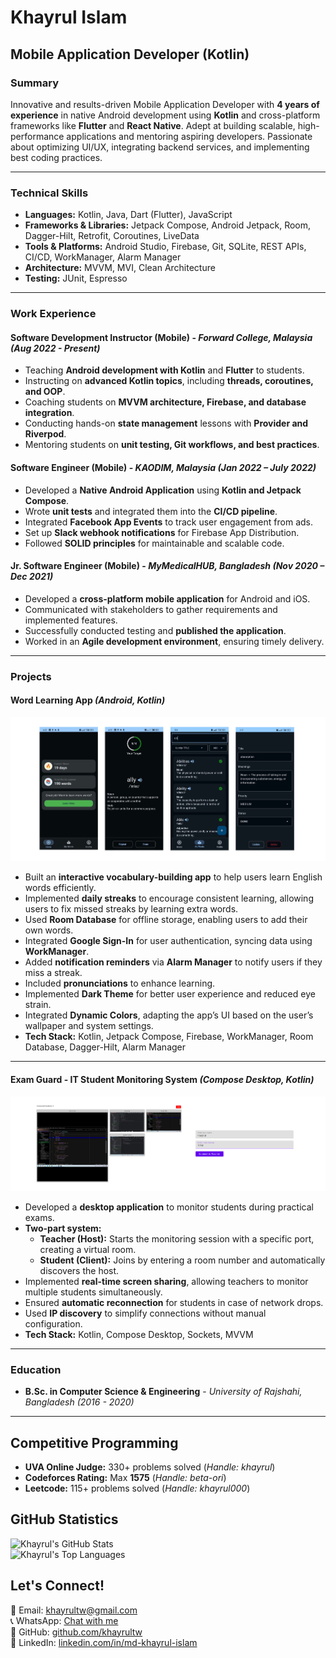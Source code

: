 # Khayrul Islam

## Mobile Application Developer (Kotlin)

### Summary

Innovative and results-driven Mobile Application Developer with **4 years of experience** in native Android development using **Kotlin** and cross-platform frameworks like **Flutter** and **React Native**. Adept at building scalable, high-performance applications and mentoring aspiring developers. Passionate about optimizing UI/UX, integrating backend services, and implementing best coding practices.

---

### Technical Skills

- **Languages:** Kotlin, Java, Dart (Flutter), JavaScript
- **Frameworks & Libraries:** Jetpack Compose, Android Jetpack, Room, Dagger-Hilt, Retrofit, Coroutines, LiveData
- **Tools & Platforms:** Android Studio, Firebase, Git, SQLite, REST APIs, CI/CD, WorkManager, Alarm Manager
- **Architecture:** MVVM, MVI, Clean Architecture
- **Testing:** JUnit, Espresso

---

### Work Experience

#### **Software Development Instructor (Mobile)** - *Forward College, Malaysia* *(Aug 2022 - Present)*

- Teaching **Android development with Kotlin** and **Flutter** to students.
- Instructing on **advanced Kotlin topics**, including **threads, coroutines, and OOP**.
- Coaching students on **MVVM architecture, Firebase, and database integration**.
- Conducting hands-on **state management** lessons with **Provider and Riverpod**.
- Mentoring students on **unit testing, Git workflows, and best practices**.

#### **Software Engineer (Mobile)** - *KAODIM, Malaysia* *(Jan 2022 – July 2022)*

- Developed a **Native Android Application** using **Kotlin and Jetpack Compose**.
- Wrote **unit tests** and integrated them into the **CI/CD pipeline**.
- Integrated **Facebook App Events** to track user engagement from ads.
- Set up **Slack webhook notifications** for Firebase App Distribution.
- Followed **SOLID principles** for maintainable and scalable code.

#### **Jr. Software Engineer (Mobile)** - *MyMedicalHUB, Bangladesh* *(Nov 2020 – Dec 2021)*

- Developed a **cross-platform mobile application** for Android and iOS.
- Communicated with stakeholders to gather requirements and implemented features.
- Successfully conducted testing and **published the application**.
- Worked in an **Agile development environment**, ensuring timely delivery.

---

### Projects

#### **Word Learning App** *(Android, Kotlin)*

![App UI](images/words.png)

- Built an **interactive vocabulary-building app** to help users learn English words efficiently.
- Implemented **daily streaks** to encourage consistent learning, allowing users to fix missed streaks by learning extra words.
- Used **Room Database** for offline storage, enabling users to add their own words.
- Integrated **Google Sign-In** for user authentication, syncing data using **WorkManager**.
- Added **notification reminders** via **Alarm Manager** to notify users if they miss a streak.
- Included **pronunciations** to enhance learning.
- Implemented **Dark Theme** for better user experience and reduced eye strain.
- Integrated **Dynamic Colors**, adapting the app’s UI based on the user’s wallpaper and system settings.
- **Tech Stack:** Kotlin, Jetpack Compose, Firebase, WorkManager, Room Database, Dagger-Hilt, Alarm Manager

---

#### **Exam Guard - IT Student Monitoring System** *(Compose Desktop, Kotlin)*

![App UI](images/exam_gaurd.png)

- Developed a **desktop application** to monitor students during practical exams.
- **Two-part system:**
  - **Teacher (Host):** Starts the monitoring session with a specific port, creating a virtual room.
  - **Student (Client):** Joins by entering a room number and automatically discovers the host.
- Implemented **real-time screen sharing**, allowing teachers to monitor multiple students simultaneously.
- Ensured **automatic reconnection** for students in case of network drops.
- Used **IP discovery** to simplify connections without manual configuration.
- **Tech Stack:** Kotlin, Compose Desktop, Sockets, MVVM

---

### Education

- **B.Sc. in Computer Science & Engineering** - *University of Rajshahi, Bangladesh (2016 - 2020)*

---

## Competitive Programming  
- **UVA Online Judge:** 330+ problems solved (*Handle: khayrul*)  
- **Codeforces Rating:** Max **1575** (*Handle: beta-ori*)  
- **Leetcode:** 115+ problems solved (*Handle: khayrul000*)  

## GitHub Statistics  
![Khayrul's GitHub Stats](https://github-readme-stats.vercel.app/api?username=khayrultw&show_icons=true&theme=default)  
![Khayrul's Top Languages](https://github-readme-stats.vercel.app/api/top-langs/?username=khayrultw&layout=compact&theme=default)  

## Let's Connect!  
📧 Email: [khayrultw@gmail.com](mailto\:khayrultw@gmail.com)\
📞 WhatsApp: [Chat with me](https://wa.me/601126261660) \
💼 GitHub: [github.com/khayrultw](https://github.com/khayrultw)\
💼 LinkedIn: [linkedin.com/in/md-khayrul-islam](https://www.linkedin.com/in/md-khayrul-islam)
